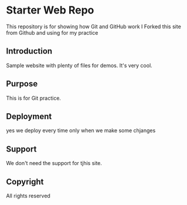 # Starter Web Repo

This repository is for showing how Git and GitHub work
I Forked this site from Github and using for my practice

## Introduction

Sample website with plenty of files for demos. It's very cool.

## Purpose
This is for Git practice. 

## Deployment

yes we  deploy every time only when we make some chjanges

## Support

We don't need the support for tjhis site.

## Copyright
All rights reserved
